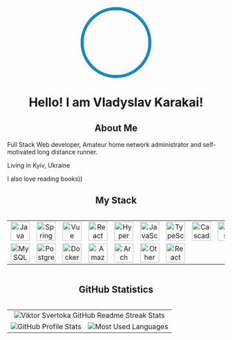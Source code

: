 <div align="center">
<img width="150" height="150" style="border: 7px solid #1888BF; border-radius: 100px;" src="https://avatars.githubusercontent.com/u/113354711?v=4" />
</div>

<h1 align="center">
    Hello! I am Vladyslav Karakai!
</h1>


<h2 align="center">About Me</h2>

<p>
    Full Stack Web developer, Amateur home network administrator and self-motivated long distance runner.
</p>
<p>
    Living in Kyiv, Ukraine
</p>
<p>
    I also love reading books))
</p>


<h2 align="center">My Stack</h2>

<div style="display: flex; align-items: flex-start; align: center">
    <table align="center">
        <tr>
            <td align="center" width="88">
                <img width="44" height="44" alt="Java Language" src="https://cdn.jsdelivr.net/gh/devicons/devicon@latest/icons/java/java-original.svg" />
            </td>
            <td align="center" width="88">
                <img width="44" height="44" alt="Spring Framework" src="https://cdn.jsdelivr.net/gh/devicons/devicon@latest/icons/spring/spring-original.svg" />
            </td>
            <td align="center" width="88">
                <img width="44" height="44" alt="Vue Framework" src="https://cdn.jsdelivr.net/gh/devicons/devicon@latest/icons/vuejs/vuejs-original.svg" />
            </td>
            <td align="center" width="88">
                <img width="44" height="44" alt="React Library" src="https://cdn.jsdelivr.net/gh/devicons/devicon@latest/icons/react/react-original.svg" />
            </td>
            <td align="center" width="88">
                <img width="44" height="44" alt="Hyper Text Markup Language 5" src="https://cdn.jsdelivr.net/gh/devicons/devicon@latest/icons/html5/html5-plain-wordmark.svg" />
            </td>
            <td align="center" width="88">
                <img width="44" height="44" alt="JavaScript Language" src="https://cdn.jsdelivr.net/gh/devicons/devicon@latest/icons/javascript/javascript-original.svg" />
            </td>
            <td align="center" width="88">
                <img width="44" height="44" alt="TypeScript Language" src="https://cdn.jsdelivr.net/gh/devicons/devicon@latest/icons/typescript/typescript-original.svg" />
            </td>
            <td align="center" width="88">
                <img width="44" height="44" alt="Cascading Style Sheets 3" src="https://cdn.jsdelivr.net/gh/devicons/devicon@latest/icons/css3/css3-plain-wordmark.svg" />
            </td>
            <td align="center" width="88">
                <img width="44" height="44" alt="Sass" src="https://cdn.jsdelivr.net/gh/devicons/devicon@latest/icons/sass/sass-original.svg" />
            </td>
        </tr>
        <tr>
            <td align="center" width="88">
                <img width="44" height="44" alt="MySQL" src="https://cdn.jsdelivr.net/gh/devicons/devicon@latest/icons/mysql/mysql-original-wordmark.svg" />
            </td>
            <td align="center" width="88">
                <img width="44" height="44" alt="Postgres" src="https://cdn.jsdelivr.net/gh/devicons/devicon@latest/icons/postgresql/postgresql-plain.svg" />
            </td>
            <td align="center" width="88">
                <img width="44" height="44" alt="Docker" src="https://cdn.jsdelivr.net/gh/devicons/devicon@latest/icons/docker/docker-plain.svg" />
            </td>
            <td align="center" width="88">
                <img width="44" height="44" alt="Amazon Web Services" src="https://cdn.jsdelivr.net/gh/devicons/devicon@latest/icons/amazonwebservices/amazonwebservices-original-wordmark.svg" />
            </td>
            <td align="center" width="88">
                <img width="44" height="44" alt="Arch Linux" src="https://cdn.jsdelivr.net/gh/devicons/devicon@latest/icons/archlinux/archlinux-original.svg" />
            </td>
            <td align="center" width="88">
                <img width="44" height="44" alt="Other Linux Distributions" src="https://cdn.jsdelivr.net/gh/devicons/devicon@latest/icons/linux/linux-original.svg" />
            </td>
            <td align="center" width="88">
                <img width="44" height="44" alt="React Router Library" src="https://cdn.jsdelivr.net/gh/devicons/devicon@latest/icons/reactrouter/reactrouter-original.svg" />
            </td>
        </tr>
    </table>
</div>


<h2 align="center">GitHub Statistics</h2>

<div style="display: flex; align-items: flex-start; align: center">
    <table align="center">
        <tr>
            <td colspan=2 align="center">
                <img src="https://github-readme-streak-stats.herokuapp.com?user=Karakay-V&theme=transparent&hide_border=true&date_format=j%20M%5B%20Y%5D" alt="Viktor Svertoka GitHub Readme Streak Stats" />
            </td>
        </tr>
        <tr>
            <td>
                <img src="https://github-readme-stats.vercel.app/api?username=Karakay-V&show=reviews,discussions_started,discussions_answered,prs_merged,prs_merged_percentage&show_icons=true&theme=transparent&hide_border=true" alt="GitHub Profile Stats" />
            </td>
            <td>
                <img src="https://github-readme-stats.vercel.app/api/top-langs/?username=Karakay-V&langs_count=6&theme=transparent&hide_border=true" alt="Most Used Languages"/>
            </td>
        </tr>
    </table>
</div>